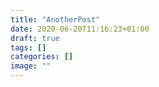 ```yaml
---
title: "AnotherPost"
date: 2020-06-20T11:16:23+01:00
draft: true
tags: []
categories: []
image: ""
---
```


